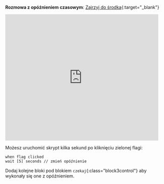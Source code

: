 **Rozmowa z opóźnieniem czasowym**: [Zajrzyj do środka](https://scratch.mit.edu/projects/943153962/editor){:target="_blank"}

<div class="scratch-preview">
  <iframe allowtransparency="true" width="485" height="402" src="https://scratch.mit.edu/projects/embed/943153962/?autostart=false" frameborder="0"></iframe>
</div>

Możesz uruchomić skrypt kilka sekund po kliknięciu zielonej flagi:

```blocks3
when flag clicked
wait [5] seconds // zmień opóźnienie
```

Dodaj kolejne bloki pod blokiem `czekaj`{:class="block3control"} aby wykonały się one z opóźnieniem. 
